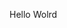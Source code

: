 Hello Wolrd





































































































































































































































































































































































































































































































































































































































































































































































































































































































































































































































































































































































































































































































































































































































































































































































































































